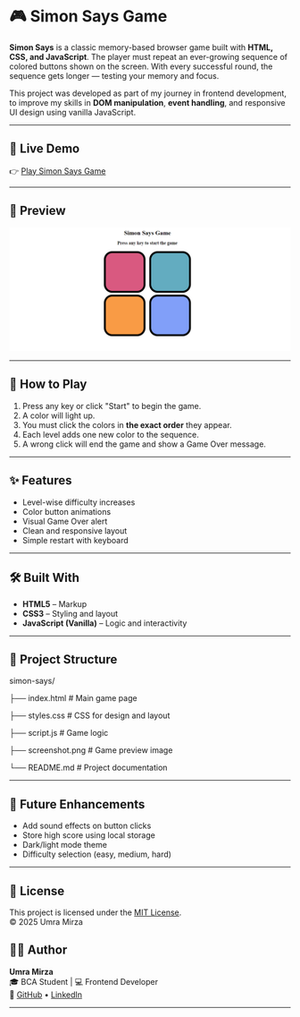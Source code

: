 # 🎮 Simon Says Game

**Simon Says** is a classic memory-based browser game built with **HTML, CSS, and JavaScript**. The player must repeat an ever-growing sequence of colored buttons shown on the screen. With every successful round, the sequence gets longer — testing your memory and focus.

This project was developed as part of my journey in frontend development, to improve my skills in **DOM manipulation**, **event handling**, and responsive UI design using vanilla JavaScript.

---

## 🔗 Live Demo

👉 [Play Simon Says Game]( https://umramirza.github.io/Simon-says-game/)

---

## 📸 Preview

![Simon Says Game Preview](Screenshot.png)

---

## 🧠 How to Play

1. Press any key or click "Start" to begin the game.
2. A color will light up.
3. You must click the colors in **the exact order** they appear.
4. Each level adds one new color to the sequence.
5. A wrong click will end the game and show a Game Over message.

---

## ✨ Features

- Level-wise difficulty increases
- Color button animations
- Visual Game Over alert
- Clean and responsive layout
- Simple restart with keyboard

---

## 🛠️ Built With

- **HTML5** – Markup
- **CSS3** – Styling and layout
- **JavaScript (Vanilla)** – Logic and interactivity

---

## 📁 Project Structure

simon-says/


├── index.html # Main game page

├── styles.css # CSS for design and layout

├── script.js # Game logic

├── screenshot.png # Game preview image

└── README.md # Project documentation


---

## 🚀 Future Enhancements

- Add sound effects on button clicks  
- Store high score using local storage  
- Dark/light mode theme  
- Difficulty selection (easy, medium, hard)

---

## 📄 License  
This project is licensed under the [MIT License](LICENSE).  
© 2025 Umra Mirza


## 🙋‍♀️ Author

**Umra Mirza**  
🎓 BCA Student | 💻 Frontend Developer  
🔗 [GitHub](https://github.com/umramirza) • [LinkedIn](https://www.linkedin.com/in/umra-mirza-4525962a2)

---